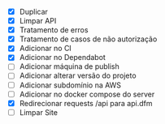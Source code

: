 - [x] Duplicar
- [x] Limpar API
- [x] Tratamento de erros
- [x] Tratamento de casos de não autorização
- [x] Adicionar no CI
- [x] Adicionar no Dependabot
- [ ] Adicionar máquina de publish
- [ ] Adicionar alterar versão do projeto
- [ ] Adicionar subdomínio na AWS
- [ ] Adicionar no docker compose do server
- [x] Redirecionar requests /api para api.dfm
- [ ] Limpar Site

